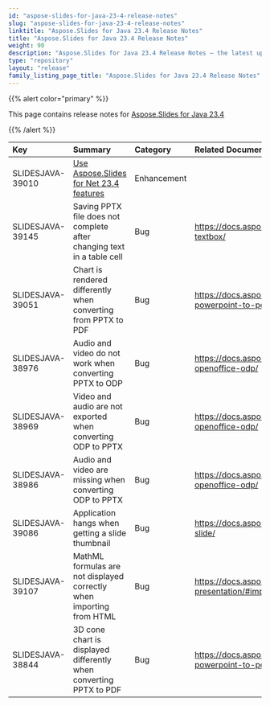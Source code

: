 ```yaml
---
id: "aspose-slides-for-java-23-4-release-notes"
slug: "aspose-slides-for-java-23-4-release-notes"
linktitle: "Aspose.Slides for Java 23.4 Release Notes"
title: "Aspose.Slides for Java 23.4 Release Notes"
weight: 90
description: "Aspose.Slides for Java 23.4 Release Notes – the latest updates and fixes."
type: "repository"
layout: "release"
family_listing_page_title: "Aspose.Slides for Java 23.4 Release Notes"
---
```


{{% alert color="primary" %}} 

This page contains release notes for [Aspose.Slides for Java 23.4](https://releases.aspose.com/java/repo/com/aspose/aspose-slides/23.4/)

{{% /alert %}} 

|**Key**|**Summary**|**Category**|**Related Documentation**|
| :- | :- | :- | :- |
|SLIDESJAVA-39010|[Use Aspose.Slides for Net 23.4 features](/slides/net/release-notes/2023/aspose-slides-for-net-23-4-release-notes/)|Enhancement||
|SLIDESJAVA-39145|Saving PPTX file does not complete after changing text in a table cell|Bug|https://docs.aspose.com/slides/java/manage-textbox/|
|SLIDESJAVA-39051|Chart is rendered differently when converting from PPTX to PDF|Bug|https://docs.aspose.com/slides/java/convert-powerpoint-to-pdf/|
|SLIDESJAVA-38976|Audio and video do not work when converting PPTX to ODP|Bug|https://docs.aspose.com/slides/java/convert-openoffice-odp/|
|SLIDESJAVA-38969|Video and audio are not exported when converting ODP to PPTX|Bug|https://docs.aspose.com/slides/java/convert-openoffice-odp/|
|SLIDESJAVA-38986|Audio and video are missing when converting ODP to PPTX|Bug|https://docs.aspose.com/slides/java/convert-openoffice-odp/|
|SLIDESJAVA-39086|Application hangs when getting a slide thumbnail|Bug|https://docs.aspose.com/slides/java/convert-slide/|
|SLIDESJAVA-39107|MathML formulas are not displayed correctly when importing from HTML|Bug|https://docs.aspose.com/slides/java/import-presentation/#import-powerpoint-from-html|
|SLIDESJAVA-38844|3D cone chart is displayed differently when converting PPTX to PDF|Bug|https://docs.aspose.com/slides/java/convert-powerpoint-to-pdf/|

